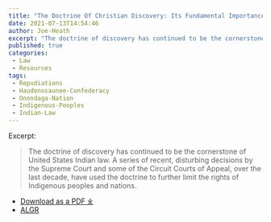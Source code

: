 ```yaml
---
title: "The Doctrine Of Christian Discovery: Its Fundamental Importance In United States Indian Law And The Need For its Repudiation And Removal"
date: 2021-07-13T14:54:46
author: Joe-Heath
excerpt: "The doctrine of discovery has continued to be the cornerstone of United States Indian law. A series of recent, disturbing decisions by the Supreme Court and some of the Circuit Courts of Appeal, over the last decade, have used the doctrine to further limit the rights of Indigenous peoples and nations."
published: true
categories:
 - Law
 - Resources
tags:
 - Repudiations
 - Haudenosaunee-Confederacy
 - Onondaga-Nation
 - Indigenous-Peoples
 - Indian-Law
---
```

Excerpt:
> The doctrine of discovery has continued to be the cornerstone of United States Indian law. A series of recent, disturbing decisions by the Supreme Court and some of the Circuit Courts of Appeal, over the last decade, have used the doctrine to further limit the rights of Indigenous peoples and nations.


- [Download as a PDF ⤓](/assets/pdfs/23984-the-doctrine-of-christian-discovery-its-fundamental-importance-in-unitedstates-indian-law-and-the-need-forits-repudiation-and-removal.pdf)
- [ALGR](https://www.albanygovernmentlawreview.org/article/23984-the-doctrine-of-christian-discovery-its-fundamental-importance-in-unitedstates-indian-law-and-the-need-forits-repudiation-and-removal)
